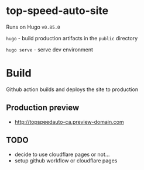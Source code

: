 # top-speed-auto-site
Runs on Hugo `v0.85.0`

`hugo` - build production artifacts in the `public` directory

`hugo serve` - serve dev environment

# Build
Github action builds and deploys the site to production

## Production preview
* http://topspeedauto-ca.preview-domain.com


## TODO
* decide to use cloudflare pages or not...
* setup github workflow or cloudflare pages